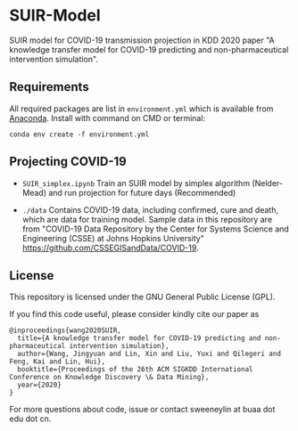 # **SUIR-Model**

SUIR model for COVID-19 transmission projection in KDD 2020 paper "A knowledge transfer model for COVID-19 predicting and non-pharmaceutical intervention simulation".

## Requirements

All required packages are list in `environment.yml` which is available from [Anaconda](https://anaconda.org/). Install with command on CMD or terminal:

```
conda env create -f environment.yml
```

## Projecting COVID-19

- `SUIR_simplex.ipynb` Train an SUIR model by simplex algorithm (Nelder-Mead) and run projection for future days (Recommended)

- `./data` Contains COVID-19 data, including confirmed, cure and death, which are data for training model. Sample data in this repository are from "COVID-19 Data Repository by the Center for Systems Science and Engineering (CSSE) at Johns Hopkins University" https://github.com/CSSEGISandData/COVID-19.

## License

This repository is licensed under the GNU General Public License (GPL).

If you find this code useful, please consider kindly cite our paper as
```
@inproceedings{wang2020SUIR,
  title={A knowledge transfer model for COVID-19 predicting and non-pharmaceutical intervention simulation},
  author={Wang, Jingyuan and Lin, Xin and Liu, Yuxi and Qilegeri and Feng, Kai and Lin, Hui},
  booktitle={Proceedings of the 26th ACM SIGKDD International Conference on Knowledge Discovery \& Data Mining},
  year={2020}
}
```

For more questions about code, issue or contact sweeneylin at buaa dot edu dot cn.
